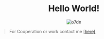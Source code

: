 <h1 align="center">Hello World!</h1>
<p align="center"> <img src="https://komarev.com/ghpvc/?username=o7dn&label=Profile%20views&color=0e75b6&style=flat" alt="o7dn" /> </p>


> For Cooperation or work contact me [<a href="">here] 